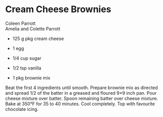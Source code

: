 # Cream Cheese Brownies

Coleen Parrott<br/>
Amelia and Colette Parrott

- 125 g pkg cream cheese
- 1 egg
- 1/4 cup sugar

- 1/2 tsp vanilla
- 1 pkg brownie mix

Beat the first 4 ingredients until smooth. Prepare brownie mix as directed and spread 1/2 of the batter in a greased and floured 9×9 inch pan. Pour cheese mixture over batter. Spoon remaining batter over cheese mixture.  Bake at 350°F for 35 to 40 minutes. Cool completely. Top with favourite chocolate icing.